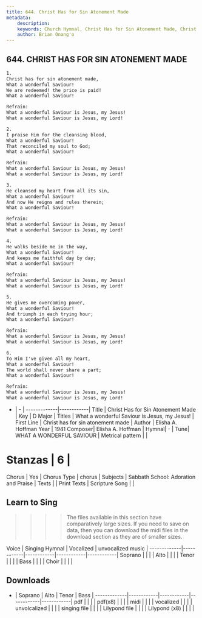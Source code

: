 ```yaml
---
title: 644. Christ Has for Sin Atonement Made
metadata:
    description: 
    keywords: Church Hymnal, Christ Has for Sin Atonement Made, Christ has for sin atonement made, What a wonderful Saviour is Jesus, my Jesus!
    author: Brian Onang'o
---
```



## 644. CHRIST HAS FOR SIN ATONEMENT MADE

```txt
1.
Christ has for sin atonement made, 
What a wonderful Saviour! 
We are redeemed! the price is paid! 
What a wonderful Saviour! 

Refrain:
What a wonderful Saviour is Jesus, my Jesus! 
What a wonderful Saviour is Jesus, my Lord! 

2.
I praise Him for the cleansing blood, 
What a wonderful Saviour! 
That reconciled my soul to God; 
What a wonderful Saviour! 

Refrain:
What a wonderful Saviour is Jesus, my Jesus! 
What a wonderful Saviour is Jesus, my Lord! 

3.
He cleansed my heart from all its sin, 
What a wonderful Saviour! 
And now He reigns and rules therein; 
What a wonderful Saviour! 

Refrain:
What a wonderful Saviour is Jesus, my Jesus! 
What a wonderful Saviour is Jesus, my Lord! 

4.
He walks beside me in the way, 
What a wonderful Saviour! 
And keeps me faithful day by day; 
What a wonderful Saviour! 

Refrain:
What a wonderful Saviour is Jesus, my Jesus! 
What a wonderful Saviour is Jesus, my Lord! 

5.
He gives me overcoming power, 
What a wonderful Saviour! 
And triumph in each trying hour; 
What a wonderful Saviour! 

Refrain:
What a wonderful Saviour is Jesus, my Jesus! 
What a wonderful Saviour is Jesus, my Lord! 

6.
To Him I've given all my heart, 
What a wonderful Saviour! 
The world shall never share a part; 
What a wonderful Saviour!

Refrain:
What a wonderful Saviour is Jesus, my Jesus! 
What a wonderful Saviour is Jesus, my Lord! 

```

- |   -  |
-------------|------------|
Title | Christ Has for Sin Atonement Made |
Key | D Major |
Titles | What a wonderful Saviour is Jesus, my Jesus! |
First Line | Christ has for sin atonement made |
Author | Elisha A. Hoffman
Year | 1941
Composer| Elisha A. Hoffman |
Hymnal|  - |
Tune| WHAT A WONDERFUL SAVIOUR |
Metrical pattern | |
# Stanzas | 6 |
Chorus | Yes |
Chorus Type | chorus |
Subjects | Sabbath School: Adoration and Praise |
Texts |  |
Print Texts | 
Scripture Song |  |
  
## Learn to Sing

>>>> The files available in this section have comparatively large sizes. If you need to save on data, then you can download the midi files in the download section as they are of smaller sizes.

Voice |  Singing Hymnal | Vocalized | unvocalized music |
-------------|------------|------------|------------|------------|
Soprano | | | |
Alto | | | |
Tenor | | | |
Bass | | | |
Choir | | | |

## Downloads

- |  Soprano | Alto | Tenor | Bass |
-------------|------------|------------|------------|------------|
pdf | | | |
pdf(x8) | | | |
midi | | | |
vocalized | | | |
unvolcalized | | | |
singing file | | | |
Lilypond file | | | |
Lilypond (x8) | | | |
  